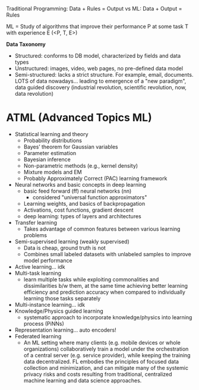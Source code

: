 Traditional Programming:
Data + Rules = Output
vs ML: 
Data + Output = Rules

ML = Study of algorithms that improve their performance P at some task T with experience E (<P, T, E>)

**Data Taxonomy**
- Structured: conforms to DB model, characterized by fields and data types
- Unstructured: images, video, web pages, no pre-defined data model
- Semi-structured: lacks a strict structure. For example, email, documents.
LOTS of data nowadays... leading to emergence of a "new paradigm", data guided discovery (industrial revolution, scientific revolution, now, data revolution)

# ATML (Advanced Topics ML)

- Statistical learning and theory
	- Probability distributions
	- Bayes’ theorem for Gaussian variables
	- Parameter estimation
	- Bayesian inference
	- Non-parametric methods (e.g., kernel density)
	- Mixture models and EM
	- Probably Approximately Correct (PAC) learning framework
- Neural networks and basic concepts in deep learning
	- basic feed forward (ff) neural networks (nn)
		- considered "universal function approximators"
	- Learning weights, and basics of backpropagation
	- Activations, cost functions, gradient descent
	- deep learning: types of layers and architectures
- Transfer learning
	- Takes advantage of common features between various learning problems
- Semi-supervised learning (weakly supervised)
	- Data is cheap, ground truth is not
	- Combines small labeled datasets with unlabeled samples to improve model performance
- Active learning... idk
- Multi-task learning
	- learn multiple tasks while exploiting commonalities and dissimilarities b/w them, at the same time achieving better learning efficiency and prediction accuracy when compared to individually learning those tasks separately
- Multi-instance learning... idk
- Knowledge/Physics guided learning
	- systematic approach to incorporate knowledge/physics into learning process (PiNNs)
- Representation learning... auto encoders!
- Federated learning
	- An ML setting where many clients (e.g. mobile devices or whole organizations) collaboratively train a model under the orchestration of a central server (e.g. service provider), while keeping the training data decentralized. FL embodies the principles of focused data collection and minimization, and can mitigate many of the systemic privacy risks and costs resulting from traditional, centralized machine learning and data science approaches.